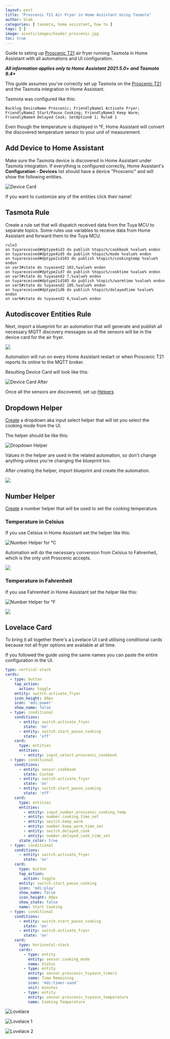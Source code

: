 ```yaml
---
layout: post
title: "Proscenic T21 Air Fryer in Home Assistant Using Tasmota"
author: blak
categories: [ tasmota, home assistant, how to ]
tags: [ ]
image: assets/images/header_proscenic.jpg
toc: true
---
```


Guide to seting up [Proscenic T21](https://templates.blakadder.com/proscenic_T21.html) air fryer running Tasmota in Home Assistant with all automations and UI configuration.

***All information applies only to Home Assistant 2021.5.0+ and Tasmota 9.4+***

This guide assumes you've correctly set up Tasmota on the [Proscenic T21](https://templates.blakadder.com/proscenic_T21.html) and the Tasmota integration in Home Assistant.

Tasmota was configured like this:

```console
Backlog DeviceName Proscenic; FriendlyName1 Activate Fryer; FriendlyName2 Start/Pause Cooking; FriendlyName3 Keep Warm; FriendlyName4 Delayed Cook; SetOption8 1; Rule0 1
```

Even though the temperature is displayed in °F, Home Assistant will convert the discovered temperature sensor to your unit of measurement.

## Add Device to Home Assistant
Make sure the Tasmota device is discovered in Home Assistant under Tasmota integration. If everything is configured correctly, Home Assistant's **Configuration - Devices** list should have a device "Proscenic" and will show the following entities.

![Device Card](/assets/images/proscenic/device_card_before.jpg)

If you want to customize any of the entities click their name!

## Tasmota Rule
Create a rule set that will dispatch received data from the Tuya MCU to separate topics. Some rules use variables to receive data from Home Assistant and forward them to the Tuya MCU.

```console
rule3 
on tuyareceived#dptype4id3 do publish %topic%/cookbook %value% endon 
on tuyareceived#dptype4id5 do publish %topic%/mode %value% endon 
on tuyareceived#dptype2id103 do publish %topic%/cookingtemp %value% endon 
on var3#state do tuyasend2 103,%value% endon 
on tuyareceived#dptype2id7 do publish %topic%/cooktime %value% endon 
on var7#state do tuyasend2 7,%value% endon 
on tuyareceived#dptype2id105 do publish %topic%/warmtime %value% endon 
on var5#state do tuyasend2 105,%value% endon 
on tuyareceived#dptype2id6 do publish %topic%/delayedtime %value% endon 
on var6#state do tuyasend2 6,%value% endon 
```

## Autodiscover Entities Rule

Next, import a blueprint for an automation that will generate and publish all necessary MQTT discovery messages so all the sensors will be in the device card for the air fryer.

<a href="https://my.home-assistant.io/redirect/blueprint_import/?blueprint_url=https://github.com/tasmota/blueprints/blob/main/discovery-proscenic-t21.yaml" title="Import Proscenic T21 Discovery "><img loading="lazy" src="/assets/blueprint_import.svg"></a>

Automation will run on every Home Assistant restart or when Proscenic T21 reports its online to the MQTT broker.

Resulting Device Card will look like this:

![Device Card After](/assets/images/proscenic/device_card_after.jpg)

Once all the sensors are discovered, set up [Helpers](https://my.home-assistant.io/redirect/helpers)

## Dropdown Helper

[Create](https://my.home-assistant.io/redirect/helpers) a dropdown aka input select helper that will let you select the cooking mode from the UI. 

The helper should be like this:

![Dropdown Helper](/assets/images/proscenic/input_select.jpg)

Values in the helper are used in the related automation, so don't change anything unless you're changing the blueprint too.

After creating the helper, import blueprint and create the automation.

<a href="https://my.home-assistant.io/redirect/blueprint_import/?blueprint_url=https://github.com/tasmota/blueprints/blob/main/proscenic_t21_cookbook.yaml" title="Import Proscenic T21 Cookbook"><img loading="lazy" src="/assets/blueprint_import.svg"></a>

## Number Helper

[Create](https://my.home-assistant.io/redirect/helpers) a number helper that will be used to set the cooking temperature. 

### Temperature in Celsius
If you use Celsius in Home Assistant set the helper like this: 

![Number Helper for °C](/assets/images/proscenic/input_number.jpg)

Automation will do the necessary conversion from Celsius to Fahrenheit, which is the only unit Proscenic accepts.

<a href="https://my.home-assistant.io/redirect/blueprint_import/?blueprint_url=https://github.com/tasmota/blueprints/blob/main/proscenic_t21_cooking_temperature_celsius.yaml" title="Import Proscenic T21 Cookbook in °C"><img loading="lazy" src="/assets/blueprint_import.svg"></a>

### Temperature in Fahrenheit

If you use Fahrenheit in Home Assistant set the helper like this: 

![Number Helper for °F](/assets/images/proscenic/input_number_fahrenheit.jpg)

<a href="https://my.home-assistant.io/redirect/blueprint_import/?blueprint_url=https://github.com/tasmota/blueprints/blob/main/proscenic_t21_cooking_temperature.yaml" title="Import Proscenic T21 Cookbook in °F"><img loading="lazy" src="/assets/blueprint_import.svg"></a>

## Lovelace Card

To bring it all together there's a Lovelace UI card utilising conditional cards because not all fryer options are available at all time.

If you followed the guide using the same names you can paste the entire configuration in the UI.

```yaml
type: vertical-stack
cards:
  - type: button
    tap_action:
      action: toggle
    entity: switch.activate_fryer
    icon_height: 80px
    icon: 'mdi:power'
    show_name: false
  - type: conditional
    conditions:
      - entity: switch.activate_fryer
        state: 'on'
      - entity: switch.start_pause_cooking
        state: 'off'
    card:
      type: entities
      entities:
        - entity: input_select.proscenic_cookbook
  - type: conditional
    conditions:
      - entity: sensor.cookbook
        state: Custom
      - entity: switch.activate_fryer
        state: 'on'
      - entity: switch.start_pause_cooking
        state: 'off'
    card:
      type: entities
      entities:
        - entity: input_number.proscenic_cooking_temp
        - entity: number.cooking_time_set
        - entity: switch.keep_warm
        - entity: number.keep_warm_time_set
        - entity: switch.delayed_cook
        - entity: number.delayed_cook_time_set
      state_color: true
  - type: conditional
    conditions:
      - entity: switch.activate_fryer
        state: 'on'
    card:
      type: button
      tap_action:
        action: toggle
      entity: switch.start_pause_cooking
      icon: 'mdi:play'
      show_name: false
      icon_height: 80px
      show_state: false
      name: Start Cooking
  - type: conditional
    conditions:
      - entity: switch.start_pause_cooking
        state: 'on'
      - entity: switch.activate_fryer
        state: 'on'
    card:
      type: horizontal-stack
      cards:
        - type: entity
          entity: sensor.cooking_mode
          name: Status
        - type: entity
          entity: sensor.proscenic_tuyasns_timer1
          name: Time Remaining
          icon: 'mdi:timer-sand'
          unit: minutes
        - type: entity
          entity: sensor.proscenic_tuyasns_temperature
          name: Cooking Temperature
```


![Lovelace ](/assets/images/proscenic/lovelace0.jpg)

![Lovelace 1](/assets/images/proscenic/lovelace1.jpg)

![Lovelace 2](/assets/images/proscenic/lovelace2.jpg)
